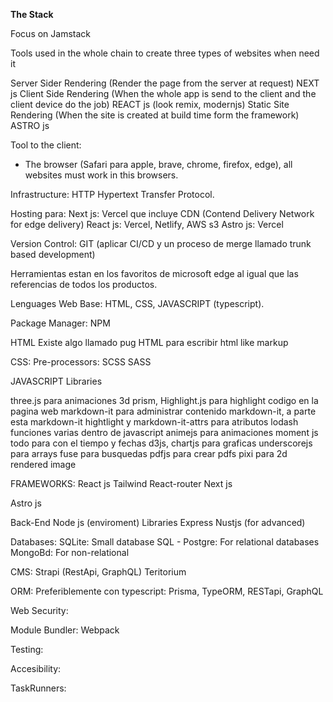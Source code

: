 **The Stack**

Focus on Jamstack

Tools used in the whole chain to create three types of websites when need it

Server Sider Rendering (Render the page from the server at request)                                 NEXT js
Client Side Rendering (When the whole app is send to the client and the client device do the job)   REACT js (look remix, modernjs)
Static Site Rendering (When the site is created at build time form the framework)                   ASTRO js

Tool to the client:

- The browser (Safari para apple, brave, chrome, firefox, edge), all websites must work in this browsers.

Infrastructure: HTTP Hypertext Transfer Protocol.

Hosting para:
    Next js: Vercel que incluye CDN (Contend Delivery Network for edge delivery)
    React js: Vercel, Netlify, AWS s3
    Astro js: Vercel

Version Control: GIT (aplicar CI/CD y un proceso de merge llamado trunk based development)

Herramientas estan en los favoritos de microsoft edge al igual que las referencias de todos los productos.

Lenguages Web Base: HTML, CSS, JAVASCRIPT (typescript).

Package Manager: NPM

HTML
Existe algo llamado pug HTML para escribir html like markup

CSS:
Pre-processors:
SCSS
SASS

JAVASCRIPT
Libraries

three.js		para animaciones 3d
prism, Highlight.js	para highlight codigo en la pagina web
markdown-it		para administrar contenido markdown-it, a parte esta markdown-it hightlight y markdown-it-attrs para atributos
lodash			funciones varias dentro de javascript
animejs			para animaciones
moment js 		todo para con el tiempo y fechas
d3js, chartjs		para graficas
underscorejs		para arrays
fuse			para busquedas
pdfjs 			para crear pdfs
pixi			para 2d rendered image

FRAMEWORKS:
React js
    Tailwind
    React-router
Next js

Astro js


Back-End
Node js (enviroment)
Libraries
    Express
    Nustjs (for advanced)

Databases:
SQLite: Small database
SQL - Postgre:  For relational databases
MongoBd:        For non-relational

CMS:
Strapi (RestApi, GraphQL)
Teritorium

ORM: Preferiblemente con typescript: Prisma, TypeORM, RESTapi, GraphQL

Web Security:

Module Bundler: Webpack

Testing:

Accesibility:

TaskRunners: